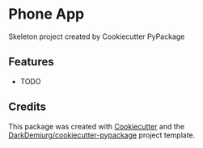 # Phone App




Skeleton project created by Cookiecutter PyPackage



## Features

* TODO

## Credits

This package was created with [Cookiecutter](https://github.com/audreyr/cookiecutter) and the [DarkDemiurg/cookiecutter-pypackage](https://github.com/DarkDemiurg/cookiecutter-pypackage) project template.
